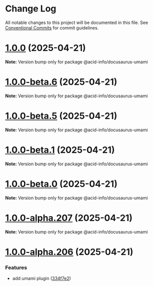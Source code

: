 # Change Log

All notable changes to this project will be documented in this file.
See [Conventional Commits](https://conventionalcommits.org) for commit guidelines.

# [1.0.0](https://github.com/acid-info/logos-docusaurus-plugins/compare/v1.0.0-beta.6...v1.0.0) (2025-04-21)

**Note:** Version bump only for package @acid-info/docusaurus-umami

# [1.0.0-beta.6](https://github.com/acid-info/logos-docusaurus-plugins/compare/v1.0.0-beta.4...v1.0.0-beta.6) (2025-04-21)

**Note:** Version bump only for package @acid-info/docusaurus-umami

# [1.0.0-beta.5](https://github.com/acid-info/logos-docusaurus-plugins/compare/v1.0.0-beta.1...v1.0.0-beta.5) (2025-04-21)

**Note:** Version bump only for package @acid-info/docusaurus-umami

# [1.0.0-beta.1](https://github.com/acid-info/logos-docusaurus-plugins/compare/v1.0.0-alpha.207...v1.0.0-beta.1) (2025-04-21)

**Note:** Version bump only for package @acid-info/docusaurus-umami

# [1.0.0-beta.0](https://github.com/acid-info/logos-docusaurus-plugins/compare/v1.0.0-alpha.207...v1.0.0-beta.0) (2025-04-21)

**Note:** Version bump only for package @acid-info/docusaurus-umami

# [1.0.0-alpha.207](https://github.com/acid-info/logos-docusaurus-plugins/compare/v1.0.0-alpha.206...v1.0.0-alpha.207) (2025-04-21)

**Note:** Version bump only for package @acid-info/docusaurus-umami

# [1.0.0-alpha.206](https://github.com/acid-info/logos-docusaurus-plugins/compare/v1.0.0-alpha.205...v1.0.0-alpha.206) (2025-04-21)

### Features

- add umami plugin ([334f7e2](https://github.com/acid-info/logos-docusaurus-plugins/commit/334f7e290bcb9595eb2b283421fbfa0d70fb0de1))
